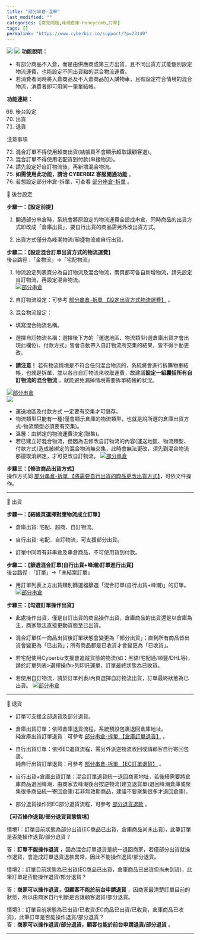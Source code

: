 ```yaml
---
title: "部分串倉-混單"
last_modified: ""
categories: [常見問題,峰潮倉庫-Honeycomb,訂單]
tags: []
permalink: "https://www.cyberbiz.io/support/?p=23149"
---
```


![](https://www.cyberbiz.io/support/wp-content/uploads/適用站別.png)
[![](https://www.cyberbiz.io/support/wp-content/uploads/台灣站.png)](https://www.cyberbiz.io/support/?page_id=2490)
**功能說明：**  

* 有部分商品不入倉，而是由供應商或第三方出貨，且不同出貨方式能個別設定物流運費，也能設定不同出貨點的混合物流運費。
* 若消費者同時將入倉商品及不入倉商品加入購物車，且有設定符合情境的混合物流，消費者即可用同一筆單結帳。

**功能連結：**  

69. 後台設定
70. 出貨
71. 退貨

注意事項  

72. 混合訂單不得使用超商出貨(結帳頁不會顯示超取讓顧客選)。
73. 混合訂單不得使用宅配貨到付款(串接物流)。
74. 請先設定好自訂物流後，再新增混合物流。
75. **如需使用此功能，請洽 CYBERBIZ 客服開通功能** 。
76. 若想設定部分串倉-拆單，可查看 [部分串倉-拆單](https://www.cyberbiz.io/support/?p=22981) 。

📌 後台設定  

**步驟一：【設定前提】**  

1. 開通部分串倉時，系統會將原設定的物流運費全設成串倉，同時商品的出貨方式即改成「倉庫出貨」，要自行出貨的商品需另外改出貨方式。


2. 出貨方式僅分為峰潮物流/昶捷物流或自行出貨。


**步驟二：【設定混合訂單出貨方式的物流運費】**  
後台路徑 :「金物流」→「宅配物流」  


1. 物流設定列表頁分為自訂物流及混合物流，兩頁都可各自新增物流，請先設定自訂物流，再設定混合物流。  
[![部分串倉](https://www.cyberbiz.io/support/wp-content/uploads/部分串倉_混單02.png)](https://www.cyberbiz.io/support/wp-content/uploads/部分串倉_混單02.png)



2. 自訂物流設定：可參考 [部分串倉-拆單 【設定出貨方式物流運費】](https://www.cyberbiz.io/support/?p=22981#link1) 。  



3. 混合物流設定： 
* 填寫混合物流名稱。


* 選擇自訂物流名稱：選擇後下方的「運送地區、物流類型(選倉庫出貨才會出現此欄位)、付款方式」皆會自動帶入自訂物流所交集的結果，皆不得手動更改。


* **請注意！** 若有物流情境是不符合任何混合物流的，系統將會進行拆購物車結帳，也就是拆單，並以各自自訂物流來收取運費，故建議**設定一組囊括所有自訂物流的混合物流** ，就能避免漏掉情境需要拆單結帳的狀況。

[![部分串倉](https://www.cyberbiz.io/support/wp-content/uploads/部分串倉_混單03.png)](https://www.cyberbiz.io/support/wp-content/uploads/部分串倉_混單03.png)  
![](https://www.cyberbiz.io/support/wp-content/uploads/fountain-pen.png)

* 運送地區及付款方式 一定要有交集才可儲存。
* 物流類型只能有一種(僅會顯示倉庫的物流類型，也就是說所選的倉庫出貨方式-物流類型必須要有交集)。
* 溫層：由綁定的物流運費決定(聯集)。
* 若已建立好混合物流，但因為去修改自訂物流的內容(運送地區、物流類型、付款方式)造成被綁定的混合物流無交集，此時會無法更改，須先到混合物流那邊取消綁定，才可更改自訂物流。
[![部分串倉](https://www.cyberbiz.io/support/wp-content/uploads/部分串倉_混單5.png)](https://www.cyberbiz.io/support/wp-content/uploads/部分串倉_混單5.png)



**步驟三：【修改商品出貨方式】**  
操作方式同 [部分串倉-拆單
【將需要自行出貨的商品更改出貨方式】](https://www.cyberbiz.io/support/?p=22981#link2)，可依文件操作。  


* * *


📌 出貨  

**步驟一：【結帳頁選擇對應物流成立訂單】**  

* 倉庫出貨: 宅配、超商、自訂物流。


* 自行出貨: 宅配、自訂物流，可支援部分出貨。


* 訂單中同時有非串倉及串倉商品，不可使用貨到付款。


**步驟二：【篩選混合訂單(自行出貨+峰潮)訂單進行出貨】**  
後台路徑 :「訂單」→「未結案訂單」  


* 用訂單列表上方出貨類別篩選器篩選「混合訂單(自行出貨+峰潮)」的訂單。  
[![部分串倉](https://www.cyberbiz.io/support/wp-content/uploads/部分串倉_混單.png)](https://www.cyberbiz.io/support/wp-content/uploads/部分串倉_混單.png)


**步驟三：【勾選訂單操作出貨】**

* 此處操作出貨，僅是自訂出貨的商品操作出貨，倉庫商品的出貨還是以倉庫為主，商家無法直接更動貨態至已出貨。


* 混合訂單任一商品出貨後訂單狀態會變更為「部分出貨」；直到所有商品皆出貨會變更為「已出貨」；所有商品都是已收貨才會變更為「已收貨」。


* 若宅配使用Cyberbiz支援會追蹤貨態的物流(如：黑貓/宅配通/順豐/DHL等)，請於訂單列表>選擇操作>列印託運單，訂單最終狀態為已收貨。


* 若使用自訂物流，請於訂單列表/內頁選擇自訂物流出貨，訂單最終狀態為已出貨。
[![部分串倉](https://www.cyberbiz.io/support/wp-content/uploads/部分串倉_混單6.png)](https://www.cyberbiz.io/support/wp-content/uploads/部分串倉_混單6.png)  

* * *


📌 退貨  


* 訂單可支援全部退貨及部分退貨。


* 倉庫出貨訂單：依照倉庫退貨流程，系統預設包裹退回倉庫地址。  
純倉庫出貨訂單退貨：可參考 [部分串倉-拆單
【倉庫訂單退貨】](https://www.cyberbiz.io/support/?p=22981#return1) 。



* 自行出貨訂單：依照EC退貨流程，需另外派逆物流收回或請顧客自行寄回包裹。  
純自行出貨訂單退貨：可參考 [部分串倉-拆單
【EC訂單退貨】](https://www.cyberbiz.io/support/?p=22981#return2) 。



* 自行出貨+倉庫出貨訂單：混合訂單退貨統一退回商家地址，若後續需要將倉庫商品退回峰潮，由商家去峰潮後台按逆物流(建立退貨單)退回峰潮倉庫或聚集很多商品統一寄回倉庫(若非無效期商品，建議不要聚集很多才退回倉庫)。


* 部分退貨操作同EC部分退貨流程，可參考 [部分退貨退款](https://www.cyberbiz.io/support/?p=1758) 。


**【可否操作退貨/部分退貨貨態情境】**  

情境1：訂單目前狀態為部分出貨(EC商品已出貨，倉庫商品尚未出貨)，此筆訂單是否能操作退貨/部分退貨？  

答：**訂單不能操作退貨** ，因為混合訂單退貨是統一退回商家，若僅部分出貨就操作退貨，會造成訂單退貨退款異常，因此不能操作退貨/部分退貨。  


情境2：訂單目前狀態為已出貨(EC商品已出貨，倉庫商品已出貨但尚未到貨)，此筆訂單是否能操作退貨/部分退貨？  

答：**商家可以操作退貨，但顧客不能於前台申請退貨** ，因商家最清楚訂單目前的狀態，所以由商家自行判斷是否讓顧客退貨/部分退貨。  


情境3：訂單目前狀態為已出貨/已收貨(EC商品已出貨/已收貨，倉庫商品已收貨)，此筆訂單是否能操作退貨/部分退貨？  
答：**商家可以操作退貨/部分退貨，顧客也能於前台申請退貨/部分退貨** 。




* * *

